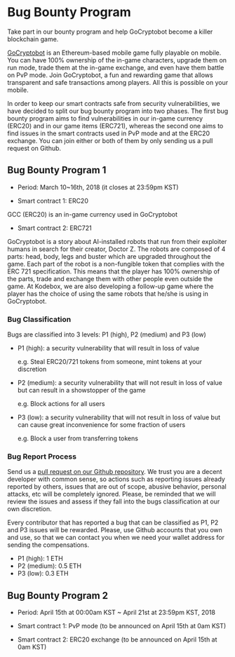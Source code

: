# Bug Bounty Program

Take part in our bounty program and help GoCryptobot become a killer blockchain game. 

[GoCryptobot](http://gocryptobot.io/) is an Ethereum-based mobile game fully playable on mobile. You can have 100% ownership of the in-game characters, upgrade them on run mode, trade them at the in-game exchange, and even have them battle on PvP mode. Join GoCryptobot, a fun and rewarding game that allows transparent and safe transactions among players. All this is possible on your mobile.

In order to keep our smart contracts safe from security vulnerabilities, we have decided to split our bug bounty program into two phases. The first bug bounty program aims to find vulnerabilities in our in-game currency (ERC20) and in our game items (ERC721), whereas the second one aims to find issues in the smart contracts used in PvP mode and at the ERC20 exchange. You can join either or both of them by only sending us a pull request on Github. 

## Bug Bounty Program 1

- Period:  March 10~16th, 2018 (it closes at 23:59pm KST)

- Smart contract 1: ERC20

GCC (ERC20) is an in-game currency used in GoCryptobot

- Smart contract 2: ERC721

GoCryptobot is a story about AI-installed robots that run from their exploiter humans in search for their creator, Doctor Z. The robots are composed of 4 parts: head, body, legs and buster which are upgraded throughout the game. Each part of the robot is a non-fungible token that complies with the ERC 721 specification. This means that the player has 100% ownership of the parts, trade and exchange them with other people even outside the game. At Kodebox, we are also developing a follow-up game where the player has the choice of using the same robots that he/she is using in GoCryptobot. 

### Bug Classification

Bugs are classified into 3 levels: P1 (high), P2 (medium) and P3 (low)

- P1 (high):  a security vulnerability that will result in loss of value
  
  e.g. Steal ERC20/721 tokens from someone, mint tokens at your discretion

- P2 (medium): a security vulnerability that will not result in loss of value but can result in a showstopper of the game

  e.g. Block actions for all users

- P3 (low):  a security vulnerability that will not result in loss of value but can cause great inconvenience for some fraction of users

  e.g. Block a user from transferring tokens

### Bug Report Process

Send us a [pull request on our Github repository](https://github.com/gocryptobot/contracts-bounty/pulls).
We trust you are a decent developer with common sense, so actions such as reporting issues already reported by others, issues that are out of scope, abusive behavior, personal attacks, etc will be completely ignored. Please, be reminded that we will review the issues and assess if they fall into the bugs classification at our own discretion. 

Every contributor that has reported a bug that can be classified as P1, P2 and P3 issues will be rewarded. Please, use Github accounts that you own and use, so that we can contact you when we need your wallet address for sending the compensations.

- P1 (high): 1 ETH 
- P2 (medium): 0.5 ETH 
- P3 (low): 0.3 ETH 

## Bug Bounty Program 2

- Period: April 15th at 00:00am KST ~ April 21st at 23:59pm KST, 2018

- Smart contract 1: PvP mode (to be announced on April 15th at 0am KST)

- Smart contract 2: ERC20 exchange  (to be announced on April 15th at 0am KST)

